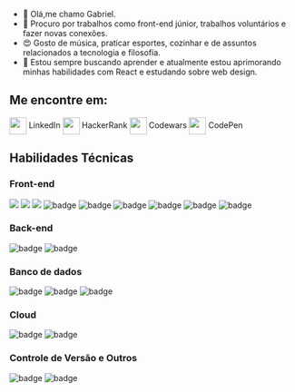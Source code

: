 - 👋 Olá,me chamo Gabriel.
- 👀 Procuro por trabalhos como front-end júnior, trabalhos voluntários e fazer novas conexões.
-  :heart_eyes: Gosto de música, praticar esportes, cozinhar e de assuntos relacionados a tecnologia e filosofia.
- 🌱 Estou sempre buscando aprender e atualmente estou aprimorando minhas habilidades com React e estudando sobre web design.

## Me encontre em:

[<img src="https://cdn3.iconfinder.com/data/icons/social-media-black-white-2/512/BW_Linkedin_glyph_svg-64.png" align="center" width="30" height="30">](https://www.linkedin.com/in/gabriel-baldez-ab7140257/) LinkedIn
[<img src="https://cdn3.iconfinder.com/data/icons/font-awesome-brands/512/hackerrank-64.png" align="center" width="30" height="30">](https://www.hackerrank.com/gabrielbaldez7) HackerRank
[<img src="https://cdn4.iconfinder.com/data/icons/logos-brands-5/24/codewars-512.png" align="center" width="30" height="30">](https://www.codewars.com/users/baldezg) Codewars
[<img src="https://cdn2.iconfinder.com/data/icons/social-icons-33/128/Codepen-512.png" align="center" width="30" height="30">](https://codepen.io/baldezg) CodePen

## Habilidades Técnicas
### Front-end
![](https://img.shields.io/badge/HTML5-E34F26?style=for-the-badge&logo=html5&logoColor=white)
![](https://img.shields.io/badge/CSS3-1572B6?style=for-the-badge&logo=css3&logoColor=white)
![](https://img.shields.io/badge/JavaScript-F7DF1E?style=for-the-badge&logo=javascript&logoColor=black)
![badge](https://img.shields.io/badge/TypeScript-007ACC?style=for-the-badge&logo=typescript&logoColor=white)
![badge](https://img.shields.io/badge/React-20232A?style=for-the-badge&logo=react&logoColor=61DAFB)
![badge](https://img.shields.io/badge/React_Native-20232A?style=for-the-badge&logo=react&logoColor=61DAFB)
![badge](https://img.shields.io/badge/styled--components-DB7093?style=for-the-badge&logo=styled-components&logoColor=white)
![badge](https://img.shields.io/badge/Redux-593D88?style=for-the-badge&logo=redux&logoColor=white)
![badge](https://img.shields.io/badge/React_Router-CA4245?style=for-the-badge&logo=react-router&logoColor=white)
### Back-end
![badge](https://img.shields.io/badge/Node.js-43853D?style=for-the-badge&logo=node.js&logoColor=white)
![badge](https://img.shields.io/badge/Express.js-404D59?style=for-the-badge)
### Banco de dados
![badge](https://img.shields.io/badge/MySQL-00000F?style=for-the-badge&logo=mysql&logoColor=white)
![badge](https://img.shields.io/badge/PostgreSQL-316192?style=for-the-badge&logo=postgresql&logoColor=white)
![badge](https://img.shields.io/badge/MongoDB-4EA94B?style=for-the-badge&logo=mongodb&logoColor=white)
### Cloud
![badge](https://img.shields.io/badge/Netlify-00C7B7?style=for-the-badge&logo=netlify&logoColor=white)
![badge](https://img.shields.io/badge/Heroku-430098?style=for-the-badge&logo=heroku&logoColor=white)
### Controle de Versão e Outros
![badge](https://img.shields.io/badge/Git-E34F26?style=for-the-badge&logo=git&logoColor=white)
![badge](https://img.shields.io/badge/Linux-E34F26?style=for-the-badge&logo=linux&logoColor=black)


